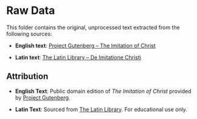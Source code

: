 # Raw Data

This folder contains the original, unprocessed text extracted from the following sources:

- **English text**: [Project Gutenberg – The Imitation of Christ](https://www.gutenberg.org/cache/epub/1653/pg1653-images.html)  
  

- **Latin text**: [The Latin Library – De Imitatione Christi](https://www.thelatinlibrary.com/kempis.html)  

## Attribution

- **English Text**: Public domain edition of *The Imitation of Christ* provided by [Project Gutenberg](https://www.gutenberg.org/ebooks/1653).  

- **Latin Text**: Sourced from [The Latin Library](https://www.thelatinlibrary.com/kempis.html). For educational use only.